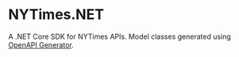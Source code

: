 # NYTimes.NET
A .NET Core SDK for NYTimes APIs.
Model classes generated using [OpenAPI Generator](https://github.com/OpenAPITools/openapi-generator).
